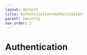```yaml
---
layout: default
title: Authentication/Authorization
parent: Security
nav_order: 2
---
```


# Authentication 

